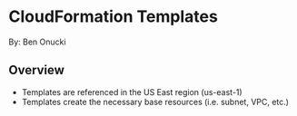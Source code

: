 # CloudFormation Templates
By: Ben Onucki

## Overview
- Templates are referenced in the US East region (us-east-1)
- Templates create the necessary base resources (i.e. subnet, VPC, etc.)
